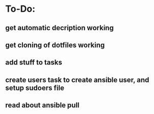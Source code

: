 # To-Do:

## get automatic decription working

## get cloning of dotfiles working

## add stuff to tasks

## create users task to create ansible user, and setup sudoers file

## read about ansible pull